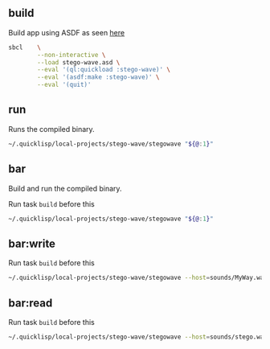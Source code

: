 ## build

Build app using ASDF as seen [here](https://lispcookbook.github.io/cl-cookbook/scripting.html)

```bash
sbcl	\
		--non-interactive \
		--load stego-wave.asd \
		--eval '(ql:quickload :stego-wave)' \
		--eval '(asdf:make :stego-wave)' \
		--eval '(quit)'
```

## run

Runs the compiled binary.

```bash
~/.quicklisp/local-projects/stego-wave/stegowave "${@:1}"
```

## bar

Build and run the compiled binary.

Run task `build` before this

```bash
~/.quicklisp/local-projects/stego-wave/stegowave "${@:1}"
```

## bar:write

Run task `build` before this

```bash
~/.quicklisp/local-projects/stego-wave/stegowave --host=sounds/MyWay.wav --message=sounds/animal-farm.txt --result=sounds/stego.wav --write
```

## bar:read

Run task `build` before this

```bash
~/.quicklisp/local-projects/stego-wave/stegowave --host=sounds/stego.wav --result=sounds/recovered.txt --read
```